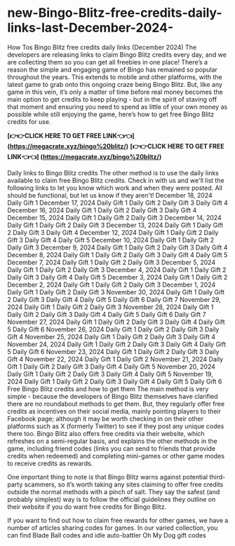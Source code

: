 # new-Bingo-Blitz-free-credits-daily-links-last-December-2024-
How Tos
Bingo Blitz free credits daily links (December 2024)
The developers are releasing links to claim Bingo Blitz credits every day, and we are collecting them so you can get all freebies in one place!
There’s a reason the simple and engaging game of Bingo has remained so popular throughout the years. This extends to mobile and other platforms, with the latest game to grab onto this ongoing craze being Bingo Blitz. But, like any game in this vein, it’s only a matter of time before real money becomes the main option to get credits to keep playing - but in the spirit of staving off that moment and ensuring you need to spend as little of your own money as possible while still enjoying the game, here’s how to get free Bingo Blitz credits for use.

**[👉👉CLICK HERE TO GET FREE LINK👈👈]  (https://megacrate.xyz/bingo%20blitz/)**
**[👉👉CLICK HERE TO GET FREE LINK👈👈]  (https://megacrate.xyz/bingo%20blitz/)**

Daily links to Bingo Blitz credits
The other method is to use the daily links available to claim free Bingo Blitz credits. Check in with us and we'll list the following links to let you know which work and when they were posted. All should be functional, but let us know if they aren't!
December 18, 2024
Daily Gift 1
December 17, 2024
Daily Gift 1
Daily Gift 2
Daily Gift 3
Daily Gift 4
December 16, 2024
Daily Gift 1
Daily Gift 2
Daily Gift 3
Daily Gift 4
December 15, 2024
Daily Gift 1
Daily Gift 2
Daily Gift 3
December 14, 2024
Daily Gift 1
Daily Gift 2
Daily Gift 3
December 13, 2024
Daily Gift 1
Daily Gift 2
Daily Gift 3
Daily Gift 4
December 12, 2024
Daily Gift 1
Daily Gift 2
Daily Gift 3
Daily Gift 4
Daily Gift 5
December 10, 2024
Daily Gift 1
Daily Gift 2
Daily Gift 3
December 9, 2024
Daily Gift 1
Daily Gift 2
Daily Gift 3
Daily Gift 4
December 8, 2024
Daily Gift 1
Daily Gift 2
Daily Gift 3
Daily Gift 4
Daily Gift 5
December 7, 2024
Daily Gift 1
Daily Gift 2
Daily Gift 3
December 5, 2024
Daily Gift 1
Daily Gift 2
Daily Gift 3
December 4, 2024
Daily Gift 1
Daily Gift 2
Daily Gift 3
Daily Gift 4
Daily Gift 5
December 3, 2024
Daily Gift 1
Daily Gift 2
December 2, 2024
Daily Gift 1
Daily Gift 2
Daily Gift 3
December 1, 2024
Daily Gift 1
Daily Gift 2
Daily Gift 3
November 30, 2024
Daily Gift 1
Daily Gift 2
Daily Gift 3
Daily Gift 4
Daily Gift 5
Daily Gift 6
Daily Gift 7
November 29, 2024
Daily Gift 1
Daily Gift 2
Daily Gift 3
November 28, 2024
Daily Gift 1
Daily Gift 2
Daily Gift 3
Daily Gift 4
Daily Gift 5
Daily Gift 6
Daily Gift 7
November 27, 2024
Daily Gift 1
Daily Gift 2
Daily Gift 3
Daily Gift 4
Daily Gift 5
Daily Gift 6
November 26, 2024
Daily Gift 1
Daily Gift 2
Daily Gift 3
Daily Gift 4
November 25, 2024
Daily Gift 1
Daily Gift 2
Daily Gift 3
Daily Gift 4
November 24, 2024
Daily Gift 1
Daily Gift 2
Daily Gift 3
Daily Gift 4
Daily Gift 5
Daily Gift 6
November 23, 2024
Daily Gift 1
Daily Gift 2
Daily Gift 3
Daily Gift 4
November 22, 2024
Daily Gift 1
Daily Gift 2
November 21, 2024
Daily Gift 1
Daily Gift 2
Daily Gift 3
Daily Gift 4
Daily Gift 5
November 20, 2024
Daily Gift 1
Daily Gift 2
Daily Gift 3
Daily Gift 4
Daily Gift 5
November 19, 2024
Daily Gift 1
Daily Gift 2
Daily Gift 3
Daily Gift 4
Daily Gift 5
Daily Gift 6
 Free Bingo Blitz credits and how to get them
The main method is very simple - because the developers of Bingo Blitz themselves have clarified there are no roundabout methods to get them. But, they regularly offer free credits as incentives on their social media, mainly pointing players to their Facebook page; although it may be worth checking in on their other platforms such as X (formerly Twitter) to see if they post any unique codes there too.
Bingo Blitz also offers free credits via their website, which refreshes on a semi-regular basis, and explains the other methods in the game, including friend codes (links you can send to friends that provide credits when redeemed) and completing mini-games or other game modes to receive credits as rewards.

One important thing to note is that Bingo Blitz warns against potential third-party scammers, so it’s worth taking any sites claiming to offer free credits outside the normal methods with a pinch of salt. They say the safest (and probably simplest) way is to follow the official guidelines they outline on their website if you do want free credits for Bingo Blitz.

If you want to find out how to claim free rewards for other games, we have a number of articles sharing codes for games. In our varied collection, you can find Blade Ball codes and idle auto-battler Oh My Dog gift codes

